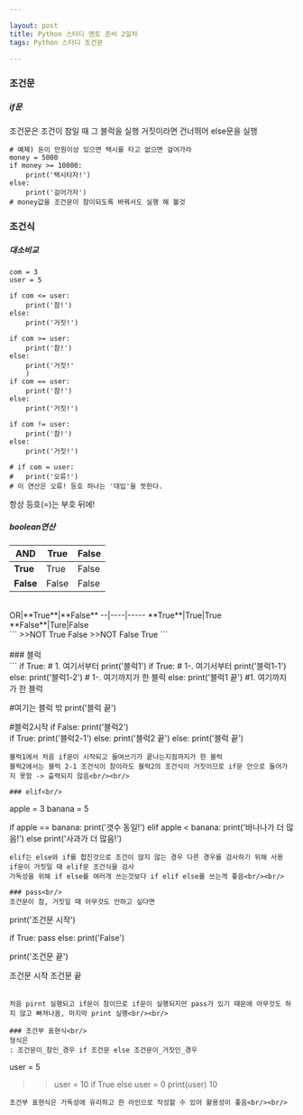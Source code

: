 ```yaml
---

layout: post
title: Python 스터디 멘토 준비 2일차
tags: Python 스터디 조건문

---
```


### 조건문<br/>
##### if문<br/>

조건문은 조건이 참일 때 그 블럭을 실행
거짓이라면 건너뛰어 else문을 실행
```
# 예제) 돈이 만원이상 있으면 택시를 타고 없으면 걸어가라
money = 5000
if money >= 10000:
	print('택시타자!')
else:
	print('걸어가자')
# money값을 조건문이 참이되도록 바꿔서도 실행 해 볼것
```

### 조건식<br/>
##### 대소비교<br/>
```
com = 3
user = 5

if com <= user:
	print('참!')
else:
	print('거짓!')
	
if com >= user:
	print('참!')
else:
	print('거짓!'
	)
if com == user:
	print('참!')
else:
	print('거짓!')
	
if com != user:
	print('참!')
else:
	print('거짓!')
	
# if com = user:
#	print('오류!')
# 이 연산은 오류! 등호 하나는 '대입'을 뜻한다.
```
항상 등호(=)는 부호 뒤에!<br/>

##### boolean연산<br/>

AND|**True**|**False**
---|----|-----
**True**|True|False
**False**|False|False
<br/>
OR|**True**|**False**
--|----|-----
**True**|True|True
**False**|Ture|False
<br/>
```
>>NOT True
False
>>NOT False
True
```
<br/><br/>
### 블럭<br/>
```
if True:			 # 1. 여기서부터
    print('블럭1')
    if True:			 # 1-. 여기서부터
       	print('블럭1-1')
    else:
        print('블럭1-2')		# 1-. 여기까지가 한 블럭
else:
    print('블럭1 끝')		#1. 여기까지가 한 블럭
    
#여기는 블럭 밖
print('블럭 끝')

#블럭2시작
if False:
    print('블럭2')	
    if True:
    	print('블럭2-1')
    else:
        print('블럭2 끝')
else:
    print('블럭 끝')
```
블럭1에서 처음 if문이 시작되고 들여쓰기가 끝나는지점까지가 한 블럭
블럭2에서는 블럭 2-1 조건식이 참이라도 블럭2의 조건식이 거짓이므로 if문 안으로 들어가지 못함 -> 출력되지 않음<br/><br/>

### elif<br/>
```
apple = 3
banana = 5

if apple == banana:
	print('갯수 동일!')
elif apple < banana:
	print('바나나가 더 많음!')
else
	print('사과가 더 많음!')
```
elif는 else와 if를 합친것으로 조건이 맍지 않는 경우 다른 경우를 검사하기 위해 사용
if문이 거짓일 때 elif문 조건식을 검사
가독성을 위해 if else를 여러개 쓰는것보다 if elif else를 쓰는게 좋음<br/><br/>

### pass<br/>
조건문이 참, 거짓일 때 아무것도 안하고 싶다면
```
print('조건문 시작')

if True:
	pass
else:
	print('False')
	
print('조건문 끝')

조건문 시작
조건문 끝<br/><br/>
```
처음 pirnt 실행되고 if문이 참이므로 if문이 실행되지만 pass가 있기 때문에 아무것도 하지 않고 빠져나옴, 마지막 print 실행<br/><br/>

### 조건부 표현식<br/>
형식은
: 조건문이_참인_경우 if 조건문 else 조건문이_거짓인_경우
```
user = 5
>> user = 10 if True else user = 0
>> print(user)
10
```
조건부 표현식은 가독성에 유리하고 한 라인으로 작성할 수 있어 활용성이 좋음<br/><br/>
